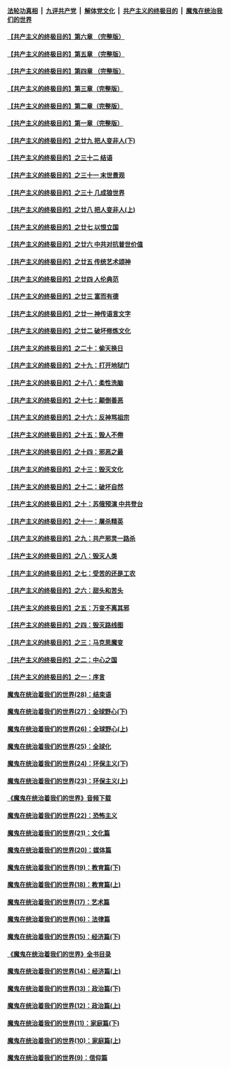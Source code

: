 ####  [法轮功真相](../../../../basic/blob/master/README.md?t=02151802) &nbsp;|&nbsp; [九评共产党](../../../../9ping.md/blob/master/README.md?t=02151802) &nbsp;|&nbsp; [解体党文化](../../../../jtdwh.md/blob/master/README.md?t=02151802)  &nbsp;|&nbsp; [共产主义的终极目的](../../../../gczydzjmd.md/blob/master/README.md?t=02151802) &nbsp;|&nbsp; [魔鬼在统治我们的世界](../../../../mgztzwmdsj.md/blob/master/README.md?t=02151802) 

#### [【共产主义的终极目的】第六章 （完整版）](../pages/nsc422/n11428913.md?t=02151802) 

#### [【共产主义的终极目的】第五章 （完整版）](../pages/nsc422/n11428912.md?t=02151802) 

#### [【共产主义的终极目的】第四章 （完整版）](../pages/nsc422/n11428907.md?t=02151802) 

#### [【共产主义的终极目的】第三章（完整版）](../pages/nsc422/n11428848.md?t=02151802) 

#### [【共产主义的终极目的】第二章（完整版）](../pages/nsc422/n11428831.md?t=02151802) 

#### [【共产主义的终极目的】第一章（完整版）](../pages/nsc422/n11417651.md?t=02151802) 

#### [【共产主义的终极目的】之廿九 把人变非人(下)](../pages/nsc422/n11344140.md?t=02151802) 

#### [【共产主义的终极目的】之三十二 结语](../pages/nsc422/n11360535.md?t=02151802) 

#### [【共产主义的终极目的】之三十一 末世景观](../pages/nsc422/n11351129.md?t=02151802) 

#### [【共产主义的终极目的】之三十 几成狼世界](../pages/nsc422/n11348280.md?t=02151802) 

#### [【共产主义的终极目的】之廿八 把人变非人(上)](../pages/nsc422/n11340492.md?t=02151802) 

#### [【共产主义的终极目的】之廿七 以恨立国](../pages/nsc422/n11336944.md?t=02151802) 

#### [【共产主义的终极目的】之廿六 中共对抗普世价值](../pages/nsc422/n11324785.md?t=02151802) 

#### [【共产主义的终极目的】之廿五 传统艺术颂神](../pages/nsc422/n11296396.md?t=02151802) 

#### [【共产主义的终极目的】之廿四 人伦典范](../pages/nsc422/n11296397.md?t=02151802) 

#### [【共产主义的终极目的】之廿三 富而有德](../pages/nsc422/n11283598.md?t=02151802) 

#### [【共产主义的终极目的】之廿一 神传语言文字](../pages/nsc422/n11263265.md?t=02151802) 

#### [【共产主义的终极目的】之廿二 破坏修炼文化](../pages/nsc422/n11245728.md?t=02151802) 

#### [【共产主义的终极目的】之二十：偷天换日](../pages/nsc422/n11238846.md?t=02151802) 

#### [【共产主义的终极目的】之十九：打开地狱门](../pages/nsc422/n11206376.md?t=02151802) 

#### [【共产主义的终极目的】之十八：柔性洗脑](../pages/nsc422/n11199994.md?t=02151802) 

#### [【共产主义的终极目的】之十七：颠倒善恶](../pages/nsc422/n11179782.md?t=02151802) 

#### [【共产主义的终极目的】之十六：反神骂祖宗](../pages/nsc422/n11166798.md?t=02151802) 

#### [【共产主义的终极目的】之十五：毁人不倦](../pages/nsc422/n11166792.md?t=02151802) 

#### [【共产主义的终极目的】之十四：邪恶之最](../pages/nsc422/n11150249.md?t=02151802) 

#### [【共产主义的终极目的】之十三：毁灭文化](../pages/nsc422/n11135227.md?t=02151802) 

#### [【共产主义的终极目的】之十二：破坏自然](../pages/nsc422/n11135214.md?t=02151802) 

#### [【共产主义的终极目的】之十：苏俄预演 中共登台](../pages/nsc422/n11118424.md?t=02151802) 

#### [【共产主义的终极目的】之十一：屠杀精英](../pages/nsc422/n11118442.md?t=02151802) 

#### [【共产主义的终极目的】之九：共产邪灵一路杀](../pages/nsc422/n11114139.md?t=02151802) 

#### [【共产主义的终极目的】之八：毁灭人类](../pages/nsc422/n11108503.md?t=02151802) 

#### [【共产主义的终极目的】之七：受苦的还是工农](../pages/nsc422/n11101809.md?t=02151802) 

#### [【共产主义的终极目的】之六：甜头和苦头](../pages/nsc422/n11096971.md?t=02151802) 

#### [【共产主义的终极目的】之五：万变不离其邪](../pages/nsc422/n11091285.md?t=02151802) 

#### [【共产主义的终极目的】之四：毁灭路线图](../pages/nsc422/n11086284.md?t=02151802) 

#### [【共产主义的终极目的】之三：马克思魔变](../pages/nsc422/n11061941.md?t=02151802) 

#### [【共产主义的终极目的】之二：中心之国](../pages/nsc422/n11047728.md?t=02151802) 

#### [【共产主义的终极目的】之一：序言](../pages/nsc422/n11086077.md?t=02151802) 

#### [魔鬼在统治着我们的世界(28)：结束语](../pages/nsc422/n10936246.md?t=02151802) 

#### [魔鬼在统治着我们的世界(27)：全球野心(下)](../pages/nsc422/n10928319.md?t=02151802) 

#### [魔鬼在统治着我们的世界(26)：全球野心(上)](../pages/nsc422/n10900318.md?t=02151802) 

#### [魔鬼在统治着我们的世界(25)：全球化](../pages/nsc422/n10788205.md?t=02151802) 

#### [魔鬼在统治着我们的世界(24)：环保主义(下)](../pages/nsc422/n10695307.md?t=02151802) 

#### [魔鬼在统治着我们的世界(23)：环保主义(上)](../pages/nsc422/n10688613.md?t=02151802) 

#### [《魔鬼在统治着我们的世界》音频下载](../pages/nsc422/n10635553.md?t=02151802) 

#### [魔鬼在统治着我们的世界(22)：恐怖主义](../pages/nsc422/n10614727.md?t=02151802) 

#### [魔鬼在统治着我们的世界(21)：文化篇](../pages/nsc422/n10597706.md?t=02151802) 

#### [魔鬼在统治着我们的世界(20)：媒体篇](../pages/nsc422/n10586579.md?t=02151802) 

#### [魔鬼在统治着我们的世界(19)：教育篇(下)](../pages/nsc422/n10564808.md?t=02151802) 

#### [魔鬼在统治着我们的世界(18)：教育篇(上)](../pages/nsc422/n10526970.md?t=02151802) 

#### [魔鬼在统治着我们的世界(17)：艺术篇](../pages/nsc422/n10499093.md?t=02151802) 

#### [魔鬼在统治着我们的世界(16)：法律篇](../pages/nsc422/n10485969.md?t=02151802) 

#### [魔鬼在统治着我们的世界(15)：经济篇(下)](../pages/nsc422/n10469975.md?t=02151802) 

#### [《魔鬼在统治着我们的世界》全书目录](../pages/nsc422/n10464261.md?t=02151802) 

#### [魔鬼在统治着我们的世界(14)：经济篇(上)](../pages/nsc422/n10457370.md?t=02151802) 

#### [魔鬼在统治着我们的世界(13)：政治篇(下)](../pages/nsc422/n10448270.md?t=02151802) 

#### [魔鬼在统治着我们的世界(12)：政治篇(上)](../pages/nsc422/n10444576.md?t=02151802) 

#### [魔鬼在统治着我们的世界(11)：家庭篇(下)](../pages/nsc422/n10440961.md?t=02151802) 

#### [魔鬼在统治着我们的世界(10)：家庭篇(上)](../pages/nsc422/n10435448.md?t=02151802) 

#### [魔鬼在统治着我们的世界(9)：信仰篇](../pages/nsc422/n10432159.md?t=02151802) 

